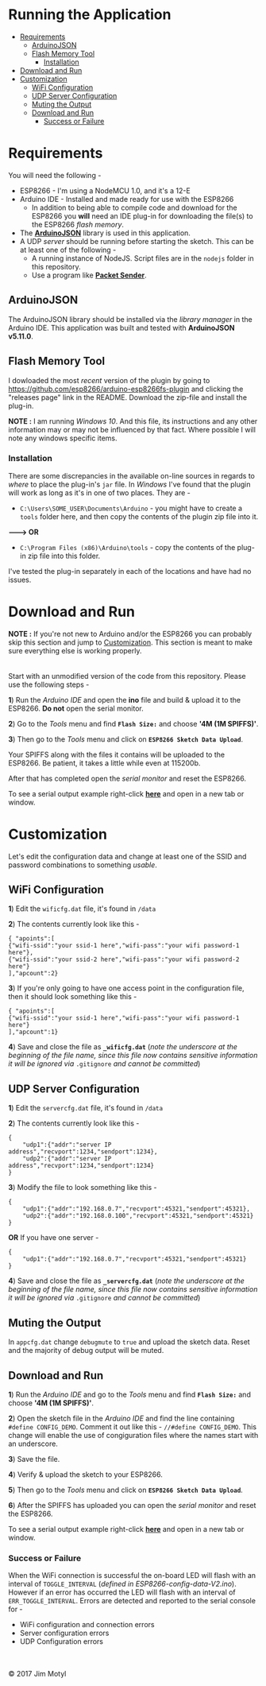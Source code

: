 # Running the Application

* [Requirements](#requirements)
    * [ArduinoJSON](#arduinojson)
    * [Flash Memory Tool](#flash-memory-tool)
        * [Installation](#installation)
* [Download and Run](#download-and-run)
* [Customization](#customization)
    * [WiFi Configuration](#wifi-configuration)
    * [UDP Server Configuration](#udp-server-configuration)
    * [Muting the Output](#muting-the-output)
    * [Download and Run](#download-and-run)
        * [Success or Failure](#success-or-failure)

# Requirements

You will need the following - 

* ESP8266 - I'm using a NodeMCU 1.0, and it's a 12-E
* Arduino IDE - Installed and made ready for use with the ESP8266
    * In addition to being able to compile code and download for the ESP8266 you **will** need an IDE plug-in for downloading the file(s) to the ESP8266 *flash memory*.
* The **[ArduinoJSON](#http://arduinojson.org/)** library is used in this application.
* A UDP *server* should be running before starting the sketch. This can be at least one of the following - 
    * A running instance of NodeJS. Script files are in the `nodejs` folder in this repository.
    * Use a program like **[Packet Sender](https://packetsender.com/)**.

## ArduinoJSON

The ArduinoJSON library should be installed via the *library manager* in the Arduino IDE. This application was built and tested with **ArduinoJSON v5.11.0**.

## Flash Memory Tool

I dowloaded the most *recent* version of the plugin by going to <https://github.com/esp8266/arduino-esp8266fs-plugin> and clicking the "releases page" link in the README. Download the zip-file and install the plug-in.

**NOTE :** I am running *Windows 10*. And this file, its instructions and any other information may or may not be influenced by that fact. Where possible I will note any windows specific items.

### Installation

There are some discrepancies in the available on-line sources in regards to *where* to place the plug-in's `jar` file. In *Windows* I've found that the plugin will work as long as it's in one of two places. They are - 

* `C:\Users\SOME_USER\Documents\Arduino` - you might have to create a `tools` folder here, and then copy the contents of the plugin zip file into it.

**---> OR**

* `C:\Program Files (x86)\Arduino\tools` - copy the contents of the plug-in zip file into this folder.

I've tested the plug-in separately in each of the locations and have had no issues.

# Download and Run

**NOTE :** If you're not new to Arduino and/or the ESP8266 you can probably skip this section and jump to [Customization](#customization). This section is meant to make sure everything else is working properly. 
<br>
<br>
<br>
Start with an unmodified version of the code from this repository. Please use the following steps - 

**1**) Run the *Arduino IDE* and open the **ino** file and build & upload it to the ESP8266. **Do not** open the serial monitor.

**2**) Go to the *Tools* menu and find **`Flash Size:`** and choose **'4M (1M SPIFFS)'**.

**3**) Then go to the *Tools* menu and click on **`ESP8266 Sketch Data Upload`**.

Your SPIFFS along with the files it contains will be uploaded to the ESP8266. Be patient, it takes a little while even at 115200b. 

After that has completed open the *serial monitor* and reset the ESP8266. 

To see a serial output example right-click **[here](OUTPUT_EXAMPLE_01.md)** and open in a new tab or window.

# Customization

Let's edit the configuration data and change at least one of the SSID and password combinations to something *usable*.

## WiFi Configuration

**1**) Edit the `wificfg.dat` file, it's found in `/data`

**2**) The contents currently look like this - 

```
{ "apoints":[
{"wifi-ssid":"your ssid-1 here","wifi-pass":"your wifi password-1 here"},
{"wifi-ssid":"your ssid-2 here","wifi-pass":"your wifi password-2 here"}
],"apcount":2}
```

**3**) If you're only going to have one access point in the configuration file, then it should look something like this - 

```
{ "apoints":[
{"wifi-ssid":"your ssid-1 here","wifi-pass":"your wifi password-1 here"}
],"apcount":1}
```

**4**) Save and close the file as **`_wificfg.dat`** (*note the underscore at the beginning of the file name, since this file now contains sensitive information it will be ignored via* `.gitignore` *and cannot be committed*)

## UDP Server Configuration

**1**) Edit the `servercfg.dat` file, it's found in `/data`

**2**) The contents currently look like this - 

```
{
    "udp1":{"addr":"server IP address","recvport":1234,"sendport":1234},
    "udp2":{"addr":"server IP address","recvport":1234,"sendport":1234}
}
```

**3**) Modify the file to look something like this - 

```
{
    "udp1":{"addr":"192.168.0.7","recvport":45321,"sendport":45321},
    "udp2":{"addr":"192.168.0.100","recvport":45321,"sendport":45321}
}
```

**OR** If you have one server - 

```
{
    "udp1":{"addr":"192.168.0.7","recvport":45321,"sendport":45321}
}
```

**4**) Save and close the file as **`_servercfg.dat`** (*note the underscore at the beginning of the file name, since this file now contains sensitive information it will be ignored via* `.gitignore` *and cannot be committed*)

## Muting the Output

In `appcfg.dat` change `debugmute` to `true` and upload the sketch data. Reset and the majority of debug output will be muted. 

## Download and Run

**1**) Run the *Arduino IDE* and go to the *Tools* menu and find **`Flash Size:`** and choose **'4M (1M SPIFFS)'**.

**2**) Open the sketch file in the *Arduino IDE* and find the line containing `#define CONFIG_DEMO`. Comment it out like this - `//#define CONFIG_DEMO`. This change will enable the use of congiguration files where the names start with an underscore. 

**3**) Save the file.

**4**) Verify & upload the sketch to your ESP8266.

**5**) Then go to the *Tools* menu and click on **`ESP8266 Sketch Data Upload`**.

**6**) After the SPIFFS has uploaded you can open the *serial monitor* and reset the ESP8266.

To see a serial output example right-click **[here](OUTPUT_EXAMPLE_02.md)** and open in a new tab or window.

### Success or Failure

When the WiFi connection is successful the on-board LED will flash with an interval of `TOGGLE_INTERVAL` (*defined in ESP8266-config-data-V2.ino*). However if an error has occurred the LED will flash with an interval of `ERR_TOGGLE_INTERVAL`. Errors are detected and reported to the serial console for - 

* WiFi configuration and connection errors
* Server configuration errors
* UDP Configuration errors


<br>
<br>
&copy; 2017 Jim Motyl

